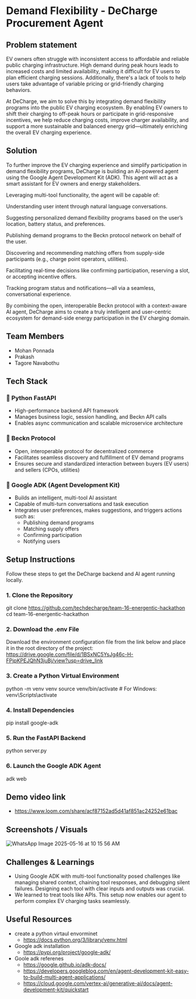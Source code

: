 
# Demand Flexibility - DeCharge Procurement Agent

## Problem statement

EV owners often struggle with inconsistent access to affordable and reliable public charging infrastructure. High demand during peak hours leads to increased costs and limited availability, making it difficult for EV users to plan efficient charging sessions. Additionally, there's a lack of tools to help users take advantage of variable pricing or grid-friendly charging behaviors.

At DeCharge, we aim to solve this by integrating demand flexibility programs into the public EV charging ecosystem. By enabling EV owners to shift their charging to off-peak hours or participate in grid-responsive incentives, we help reduce charging costs, improve charger availability, and support a more sustainable and balanced energy grid—ultimately enriching the overall EV charging experience.

## Solution

To further improve the EV charging experience and simplify participation in demand flexibility programs, DeCharge is building an AI-powered agent using the Google Agent Development Kit (ADK). This agent will act as a smart assistant for EV owners and energy stakeholders.

Leveraging multi-tool functionality, the agent will be capable of:

Understanding user intent through natural language conversations.

Suggesting personalized demand flexibility programs based on the user’s location, battery status, and preferences.

Publishing demand programs to the Beckn protocol network on behalf of the user.

Discovering and recommending matching offers from supply-side participants (e.g., charge point operators, utilities).

Facilitating real-time decisions like confirming participation, reserving a slot, or accepting incentive offers.

Tracking program status and notifications—all via a seamless, conversational experience.

By combining the open, interoperable Beckn protocol with a context-aware AI agent, DeCharge aims to create a truly intelligent and user-centric ecosystem for demand-side energy participation in the EV charging domain.

## Team Members
- Mohan Ponnada
- Prakash
- Tagore Navabothu

## Tech Stack
### 🔹 Python FastAPI
- High-performance backend API framework
- Manages business logic, session handling, and Beckn API calls
- Enables async communication and scalable microservice architecture

### 🔹 Beckn Protocol
- Open, interoperable protocol for decentralized commerce
- Facilitates seamless discovery and fulfillment of EV demand programs
- Ensures secure and standardized interaction between buyers (EV users) and sellers (CPOs, utilities)

### 🔹 Google ADK (Agent Development Kit)
- Builds an intelligent, multi-tool AI assistant
- Capable of multi-turn conversations and task execution
- Integrates user preferences, makes suggestions, and triggers actions such as:
  - Publishing demand programs
  - Matching supply offers
  - Confirming participation
  - Notifying users

## Setup Instructions

Follow these steps to get the DeCharge backend and AI agent running locally.
### 1. Clone the Repository
git clone https://github.com/techdecharge/team-16-energentic-hackathon
cd team-16-energentic-hackathon

### 2. Download the .env File
Download the environment configuration file from the link below and place it in the root directory of the project:
https://drive.google.com/file/d/1BSxNC5YsJg46c-H-FPjpKPEJQhN3juBj/view?usp=drive_link

### 3.  Create a Python Virtual Environment
python -m venv venv
source venv/bin/activate  # For Windows: venv\Scripts\activate

### 4. Install Dependencies
pip install google-adk

### 5. Run the FastAPI Backend
python server.py

### 6. Launch the Google ADK Agent
adk web


## Demo video link
- https://www.loom.com/share/acf87152ad5d41af851ac24252e61bac

## Screenshots / Visuals

 ![WhatsApp Image 2025-05-16 at 10 15 56 AM](https://github.com/user-attachments/assets/c02dae4a-22fc-4dd5-a630-5fa66a329f12)

## Challenges & Learnings
- Using Google ADK with multi-tool functionality posed challenges like managing shared context, chaining tool responses, and debugging silent failures. Designing each tool with clear inputs and outputs was crucial.
- We learned to treat tools like APIs. This setup now enables our agent to perform complex EV charging tasks seamlessly.

## Useful Resources
- create a python virtaul envorminet 
    - https://docs.python.org/3/library/venv.html
- Google adk installation 
    - https://pypi.org/project/google-adk/
- Goole adk referenes
    - https://google.github.io/adk-docs/
    - https://developers.googleblog.com/en/agent-development-kit-easy-to-build-multi-agent-applications/
    - https://cloud.google.com/vertex-ai/generative-ai/docs/agent-development-kit/quickstart
